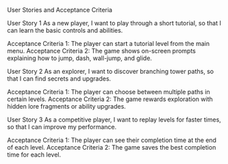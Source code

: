 User Stories and Acceptance Criteria

User Story 1
As a new player, I want to play through a short tutorial, so that I can learn the basic controls and abilities.

Acceptance Criteria 1:
The player can start a tutorial level from the main menu.
Acceptance Criteria 2:
The game shows on-screen prompts explaining how to jump, dash, wall-jump, and glide.

User Story 2
As an explorer, I want to discover branching tower paths, so that I can find secrets and upgrades.

Acceptance Criteria 1:
The player can choose between multiple paths in certain levels.
Acceptance Criteria 2:
The game rewards exploration with hidden lore fragments or ability upgrades.

User Story 3
As a competitive player, I want to replay levels for faster times, so that I can improve my performance.

Acceptance Criteria 1:
The player can see their completion time at the end of each level.
Acceptance Criteria 2:
The game saves the best completion time for each level.

